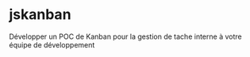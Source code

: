 # jskanban
Développer un POC de Kanban pour la gestion de tache interne à votre équipe de développement

